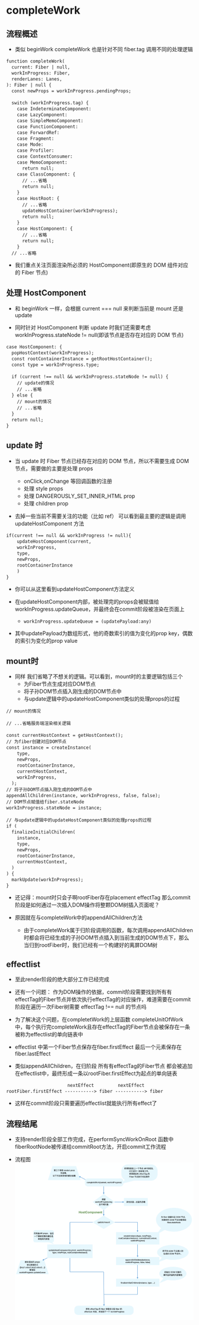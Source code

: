# completeWork

## 流程概述

- 类似 beginWork completeWork 也是针对不同 fiber.tag 调用不同的处理逻辑

```
function completeWork(
  current: Fiber | null,
  workInProgress: Fiber,
  renderLanes: Lanes,
): Fiber | null {
  const newProps = workInProgress.pendingProps;

  switch (workInProgress.tag) {
    case IndeterminateComponent:
    case LazyComponent:
    case SimpleMemoComponent:
    case FunctionComponent:
    case ForwardRef:
    case Fragment:
    case Mode:
    case Profiler:
    case ContextConsumer:
    case MemoComponent:
      return null;
    case ClassComponent: {
      // ...省略
      return null;
    }
    case HostRoot: {
      // ...省略
      updateHostContainer(workInProgress);
      return null;
    }
    case HostComponent: {
      // ...省略
      return null;
    }
  // ...省略
```

- 我们重点关注页面渲染所必须的 HostComponent(即原生的 DOM 组件对应的 Fiber 节点)

## 处理 HostComponent

- 和 beginWork 一样，会根据 current === null 来判断当前是 mount 还是 update

- 同时针对 HostComponent 判断 update 时我们还需要考虑 workInProgress.stateNode != null(即该节点是否存在对应的 DOM 节点)

```
case HostComponent: {
  popHostContext(workInProgress);
  const rootContainerInstance = getRootHostContainer();
  const type = workInProgress.type;

  if (current !== null && workInProgress.stateNode != null) {
    // update的情况
    // ...省略
  } else {
    // mount的情况
    // ...省略
  }
  return null;
}
```

## update 时

- 当 update 时 Fiber 节点已经存在对应的 DOM 节点，所以不需要生成 DOM 节点，需要做的主要是处理 props

  - onClick,onChange 等回调函数的注册
  - 处理 style props
  - 处理 DANGEROUSLY_SET_INNER_HTML prop
  - 处理 children prop

- 去掉一些当前不需要关注的功能（比如 ref） 可以看到最主要的逻辑是调用 updateHostComponent 方法

```
if(current !== null && workInProgress != null){
    updateHostComponent(current,
    workInProgress,
    type,
    newProps,
    rootContainerInstance
    )
}
```

* 你可以从这里看到updateHostComponent方法定义
    
* 在updateHostComponent内部，被处理完的props会被赋值给workInProgress.updateQueue，并最终会在commit阶段被渲染在页面上
    - ``` workInProgress.updateQueue = (updatePayload:any) ```

* 其中updatePayload为数组形式，他的奇数索引的值为变化的prop key，偶数的索引为变化的prop value

## mount时

* 同样 我们省略了不想关的逻辑。可以看到，mount时的主要逻辑包括三个
    - 为Fiber节点生成对应DOM节点
    - 将子孙DOM节点插入刚生成的DOM节点中
    - 与update逻辑中的updateHostComponent类似的处理props的过程

```
// mount的情况

// ...省略服务端渲染相关逻辑

const currentHostContext = getHostContext();
// 为fiber创建对应DOM节点
const instance = createInstance(
    type,
    newProps,
    rootContainerInstance,
    currentHostContext,
    workInProgress,
  );
// 将子孙DOM节点插入刚生成的DOM节点中
appendAllChildren(instance, workInProgress, false, false);
// DOM节点赋值给fiber.stateNode
workInProgress.stateNode = instance;

// 与update逻辑中的updateHostComponent类似的处理props的过程
if (
  finalizeInitialChildren(
    instance,
    type,
    newProps,
    rootContainerInstance,
    currentHostContext,
  )
) {
  markUpdate(workInProgress);
}
```

* 还记得：mount时只会子啊rootFiber存在placement effectTag 那么commit阶段是如何通过一次插入DOM操作将整颗DOM树插入页面呢？

* 原因就在与completeWork中的appendAllChildren方法
    - 由于completeWork属于归阶段调用的函数，每次调用appendAllChildren时都会将已经生成的子孙DOM节点插入到当前生成的DOM节点下，那么当归到rootFiber时，我们已经有一个构建好的离屏DOM树


## effectlist

* 至此render阶段的绝大部分工作已经完成

* 还有一个问题： 作为DOM操作的依据，commit阶段需要找到所有有effectTag的Fiber节点并依次执行effectTag的对应操作，难道需要在commit阶段在遍历一次Fiber树需要 effectTag !== null 的节点吗

* 为了解决这个问题，在completetWork的上层函数 completeUnitOfWork 中，每个执行完completeWork且存在effectTag的Fiber节点会被保存在一条被称为effectlist的单向链表中

* effectlist 中第一个Fiber节点保存在fiber.firstEffect 最后一个元素保存在fiber.lastEffect

* 类似appendAllChildren，在归阶段 所有有effectTag的Fiber节点 都会被追加在effectlist中，最终形成一条以rootFiber.firstEffect为起点的单向链表

```
                       nextEffect         nextEffect
rootFiber.firstEffect -----------> fiber -----------> fiber
```

* 这样在commit阶段只需要遍历effectlist就能执行所有effect了

## 流程结尾

* 支持render阶段全部工作完成，在performSyncWorkOnRoot 函数中fiberRootNode被传递给commitRoot方法，开启commit工作流程

* 流程图
  ![cpmpleteWork流程图](./completeWork.png)